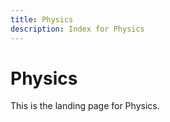 ```yaml
---
title: Physics
description: Index for Physics
---
```


# Physics

This is the landing page for Physics.
